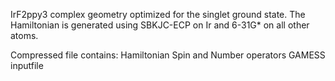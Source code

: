 IrF2ppy3 complex geometry optimized for the singlet ground state. The Hamiltonian is generated using SBKJC-ECP on Ir and 6-31G* on all other atoms.

Compressed file contains:
Hamiltonian
Spin and Number operators
GAMESS inputfile
